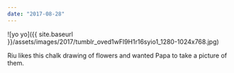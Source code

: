 ```yaml
---
date: "2017-08-28"
---
```


![yo yo]({{ site.baseurl }}/assets/images/2017/tumblr_oved1wFl9H1r16syio1_1280-1024x768.jpg)

Riu likes this chalk drawing of flowers and wanted Papa to take a picture of them.
